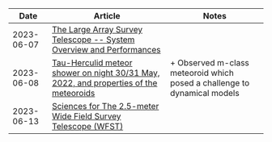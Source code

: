 | Date | Article | Notes | 
| ---- | ---- | ---- |
| 2023-06-07 | [The Large Array Survey Telescope -- System Overview and Performances](https://arxiv.org/abs/2304.04796) | |
| 2023-06-08 | [Tau-Herculid meteor shower on night 30/31 May, 2022, and properties of the meteoroids](https://arxiv.org/abs/2305.13748) | + Observed m-class meteoroid which posed a challenge to dynamical models |
| 2023-06-13 | [Sciences for The 2.5-meter Wide Field Survey Telescope (WFST)](https://arxiv.org/abs/2306.07590) | |
